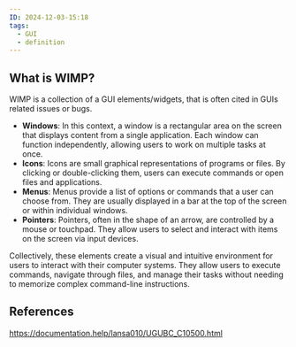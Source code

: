 ```yaml
---
ID: 2024-12-03-15:18
tags:
  - GUI
  - definition
---
```

## What is WIMP?

WIMP is a collection of a GUI elements/widgets, that is often cited in GUIs related issues or bugs.

- **Windows**: In this context, a window is a rectangular area on the screen that displays content from a single application. Each window can function independently, allowing users to work on multiple tasks at once.
- **Icons**: Icons are small graphical representations of programs or files. By clicking or double-clicking them, users can execute commands or open files and applications.
- **Menus**: Menus provide a list of options or commands that a user can choose from. They are usually displayed in a bar at the top of the screen or within individual windows.
- **Pointers**: Pointers, often in the shape of an arrow, are controlled by a mouse or touchpad. They allow users to select and interact with items on the screen via input devices.

Collectively, these elements create a visual and intuitive environment for users to interact with their computer systems. They allow users to execute commands, navigate through files, and manage their tasks without needing to memorize complex command-line instructions.

## References
https://documentation.help/lansa010/UGUBC_C10500.html
